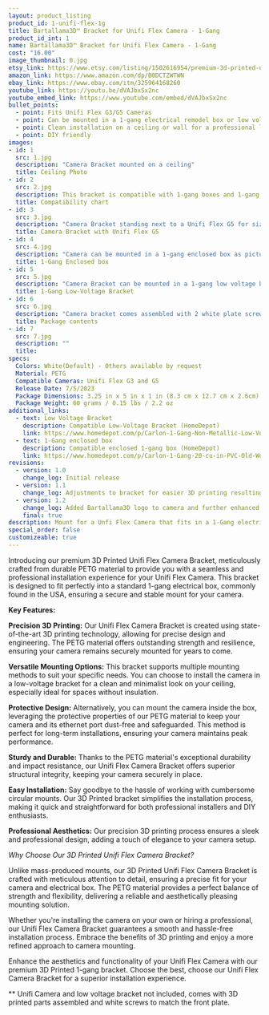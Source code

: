 ```yaml
---
layout: product_listing
product_id: 1-unifi-flex-1g
title: Bartallama3D™ Bracket for Unifi Flex Camera - 1-Gang
product_id_int: 1
name: Bartallama3D™ Bracket for Unifi Flex Camera - 1-Gang
cost: "16.00"
image_thumbnail: 0.jpg
etsy_link: https://www.etsy.com/listing/1502616954/premium-3d-printed-unifi-flex-camera
amazon_link: https://www.amazon.com/dp/B0DCTZWTWN
ebay_link: https://www.ebay.com/itm/325964168260
youtube_link: https://youtu.be/dVAJbxSx2nc
youtube_embed_link: https://www.youtube.com/embed/dVAJbxSx2nc
bullet_points:
  - point: Fits Unifi Flex G3/G5 Cameras
  - point: Can be mounted in a 1-gang electrical remodel box or low voltage bracket
  - point: Clean installation on a ceiling or wall for a professional look
  - point: DIY friendly
images:
- id: 1
  src: 1.jpg
  description: "Camera Bracket mounted on a ceiling"
  title: Ceiling Photo
- id: 2
  src: 2.jpg
  description: This bracket is compatible with 1-gang boxes and 1-gang low voltage brackets. It is not compatible with 2-gang boxes, 2-gang low-voltage brackets, round boxes, or 1-gang metal mud rings
  title: Compatibility chart
- id: 3
  src: 3.jpg
  description: "Camera Bracket standing next to a Unifi Flex G5 for size comparison"
  title: Camera Bracket with Unifi Flex G5
- id: 4
  src: 4.jpg
  description: "Camera can be mounted in a 1-gang enclosed box as pictured"
  title: 1-Gang Enclosed box
- id: 5
  src: 5.jpg
  description: "Camera Bracket can be mounted in a 1-gang low voltage bracket"
  title: 1-Gang Low-Voltage Bracket
- id: 6
  src: 6.jpg
  description: "Camera bracket comes assembled with 2 white plate screws to cover up the holes with a matching color screw to the face plate"
  title: Package contents
- id: 7
  src: 7.jpg
  description: ""
  title: 
specs:
  Colors: White(Default) - Others available by request 
  Material: PETG
  Compatible Cameras: Unifi Flex G3 and G5
  Release Date: 7/5/2023
  Package Dimensions: 3.25 in x 5 in x 1 in (8.3 cm x 12.7 cm x 2.6cm) [HxWxD]
  Package Weight: 60 grams / 0.15 lbs / 2.2 oz
additional_links:
  - text: Low Voltage Bracket
    description: Compatible Low-Voltage Bracket (HomeDepot)
    link: https://www.homedepot.com/p/Carlon-1-Gang-Non-Metallic-Low-Voltage-Old-Work-Bracket-SC100RR/100160916
  - text: 1-Gang enclosed box
    description: Compatible enclosed 1-gang box (HomeDepot)
    link: https://www.homedepot.com/p/Carlon-1-Gang-20-cu-in-PVC-Old-Work-Electrical-Switch-and-Outlet-Box-B120R/202077323
revisions:
  - version: 1.0
    change_log: Initial release
  - version: 1.1
    change_log: Adjustments to bracket for easier 3D printing resulting in less waste
  - version: 1.2
    change_log: Added Bartallama3D logo to camera and further enhanced printing. Camera now comes in 1,2,3,4, and 5 packs and is packed in cardboard boxes with all required parts.
    final: true
description: Mount for a Unfi Flex Camera that fits in a 1-Gang electrical enclosure
special_order: false
customizeable: true
---
```


Introducing our premium 3D Printed Unifi Flex Camera Bracket, meticulously crafted from durable PETG material to provide you with a seamless and professional installation experience for your Unifi Flex Camera. This bracket is designed to fit perfectly into a standard 1-gang electrical box, commonly found in the USA, ensuring a secure and stable mount for your camera.

**Key Features:**

**Precision 3D Printing:** Our Unifi Flex Camera Bracket is created using state-of-the-art 3D printing technology, allowing for precise design and engineering. The PETG material offers outstanding strength and resilience, ensuring your camera remains securely mounted for years to come.

**Versatile Mounting Options:** This bracket supports multiple mounting methods to suit your specific needs. You can choose to install the camera in a low-voltage bracket for a clean and minimalist look on your ceiling, especially ideal for spaces without insulation.

**Protective Design:** Alternatively, you can mount the camera inside the box, leveraging the protective properties of our PETG material to keep your camera and its ethernet port dust-free and safeguarded. This method is perfect for long-term installations, ensuring your camera maintains peak performance.

**Sturdy and Durable:** Thanks to the PETG material's exceptional durability and impact resistance, our Unifi Flex Camera Bracket offers superior structural integrity, keeping your camera securely in place.

**Easy Installation:** Say goodbye to the hassle of working with cumbersome circular mounts. Our 3D Printed bracket simplifies the installation process, making it quick and straightforward for both professional installers and DIY enthusiasts.

**Professional Aesthetics:** Our precision 3D printing process ensures a sleek and professional design, adding a touch of elegance to your camera setup.

*Why Choose Our 3D Printed Unifi Flex Camera Bracket?*

Unlike mass-produced mounts, our 3D Printed Unifi Flex Camera Bracket is crafted with meticulous attention to detail, ensuring a precise fit for your camera and electrical box. The PETG material provides a perfect balance of strength and flexibility, delivering a reliable and aesthetically pleasing mounting solution.

Whether you're installing the camera on your own or hiring a professional, our Unifi Flex Camera Bracket guarantees a smooth and hassle-free installation process. Embrace the benefits of 3D printing and enjoy a more refined approach to camera mounting.

Enhance the aesthetics and functionality of your Unifi Flex Camera with our premium 3D Printed 1-gang bracket. Choose the best, choose our Unifi Flex Camera Bracket for a superior installation experience.

** Unifi Camera and low voltage bracket not included, comes with 3D printed parts assembled and white screws to match the front plate. 